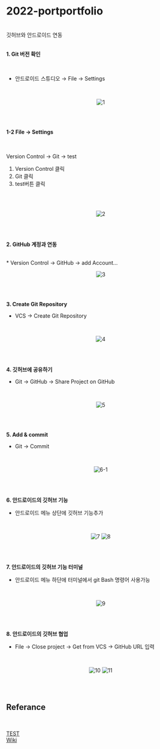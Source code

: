 # 2022-portportfolio
<br>
깃허브와 안드로이드 연동 
<br>
<br>

**1. Git 버전 확인**

<br>

* 안드로이드 스튜디오 → File → Settings 

<br>

<div align=center>

![1](https://user-images.githubusercontent.com/73435598/206696858-7d933926-3573-4e89-8eac-56f5e72fbc88.png)

</div>

<br>
<br>

**1-2 File -> Settings**

<br>
<br>
Version Control → Git → test<br>

1. Version Control 클릭<br>
2. Git 클릭<br>
3. test버튼 클릭<br>

<br>
<br>

<div align=center>

![2](https://user-images.githubusercontent.com/73435598/206697014-b9fa195e-ae58-4c42-b65f-81bb60ee2582.png)

</div>

<br>
<br>

**2. GitHub 계정과 연동**

<br>
* Version Control → GitHub → add Account...
<br>

<div align=center>

![3](https://user-images.githubusercontent.com/73435598/206697464-d8b60d50-c9d7-47c0-87d2-e47a74d1d926.png)

</div>

<br>
<br>

**3. Create Git Repository**
<br>
* VCS -> Create Git Repository
<br>

<div align=center>

![4](https://user-images.githubusercontent.com/73435598/206698605-4f294856-f3f9-4687-b9cd-b6e66969b55f.png)

</div>

<br>
<br>

**4. 깃허브에 공유하기**
<br>
* Git -> GitHub -> Share Project on GitHub
<br>
<div align=center>

![5](https://user-images.githubusercontent.com/73435598/206699114-86fd3e40-0eaa-4c51-beb2-f285e14d4e4b.png)

</div>

<br>
<br>

**5. Add & commit**
<br>
* Git -> Commit
<br>
<div align=center>

![6-1](https://user-images.githubusercontent.com/73435598/206699698-8370c438-c662-419e-9e61-a2db369e48f4.PNG)

</div>

<br>
<br>

**6. 안드로이드의 깃허브 기능**
<br>
* 안드로이드 메뉴 상단에 깃허브 기능추가
<br>
<div align=center>

![7](https://user-images.githubusercontent.com/73435598/206699875-8954fbac-c505-4244-8b6e-5ee55d68dcfe.png)
![8](https://user-images.githubusercontent.com/73435598/206700063-11e4d732-ea09-48cc-a41b-f7fa9207e46b.png)

</div>

<br>
<br>

**7. 안드로이드의 깃허브 기능 터미널**
<br>
* 안드로이드 메뉴 하단에 터미널에서 git Bash 명령어 사용가능
<br>
<div align=center>

  ![9](https://user-images.githubusercontent.com/73435598/206700041-8565ed2e-5d53-4220-8ac0-e225ada1f917.PNG)
  
</div>

<br>
<br>

**8. 안드로이드의 깃허브 협업**
<br>
* File -> Close project -> Get from VCS -> GitHub URL 입력
<br>
<div align=center>

 ![10](https://user-images.githubusercontent.com/73435598/206700330-2dd412a9-51c2-46dd-8165-b4edbfd427e2.png)
 ![11](https://user-images.githubusercontent.com/73435598/206700391-55b27cdb-f632-4e5f-a9d8-03a5a3660314.PNG)

</div>

<br>
<br>

## Referance

<Br>
  
[TEST](https://github.com/jojun01835/CareKicks)<br>
[Wiki](https://github.com/jojun01835/2022-portportfolio/wiki/referance)
  
<br>
